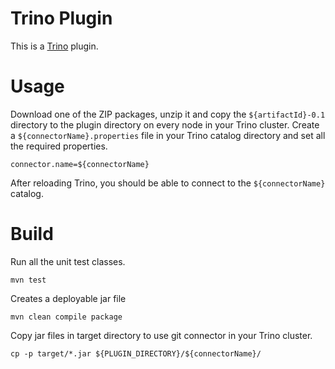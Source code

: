 Trino Plugin
============

This is a [Trino](http://trino.io/) plugin.

# Usage

Download one of the ZIP packages, unzip it and copy the `${artifactId}-0.1` directory to the plugin directory on every node in your Trino cluster.
Create a `${connectorName}.properties` file in your Trino catalog directory and set all the required properties.

```
connector.name=${connectorName}
```

After reloading Trino, you should be able to connect to the `${connectorName}` catalog.

# Build

Run all the unit test classes.
```
mvn test
```

Creates a deployable jar file
```
mvn clean compile package
```

Copy jar files in target directory to use git connector in your Trino cluster.
```
cp -p target/*.jar ${PLUGIN_DIRECTORY}/${connectorName}/
```
